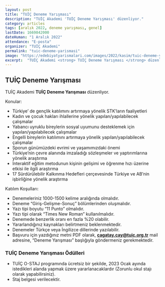 ```yaml
---
layout: post
title: "TUİÇ Deneme Yarışması"
description: "TUİÇ Akademi 'TUİÇ Deneme Yarışması' düzenliyor."
category: articles
tags: [aralık 2022, deneme yarışması, genel]
lastDate: 1669842000
dateHuman: "1 Aralık 2022"
attendance: "E-posta"
organizer: "TUİÇ Akademi"
permalink: "tuic-deneme-yarismasi"
image: "https://edebiyatyarismalari.com/images/2022/kasim/tuic-deneme-yarismasi.jpg"
excerpt:  "TUİÇ Akademi <strong> TUİÇ Deneme Yarışması </strong> düzenliyor."
---
```


## TUİÇ Deneme Yarışması
TUİÇ Akademi **TUİÇ Deneme Yarışması** düzenliyor.  

Konular:
- Türkiye’ de gençlik katılımını artırmaya yönelik STK’ların faaliyetleri
- Kadın ve çocuk hakları ihlallerine yönelik yapılan/yapılabilecek çalışmalar
- Yabancı uyruklu bireylerin sosyal uyumunu desteklemek için yapılan/yapılabilecek çalışmalar
- Engelli bireylerin katılımını artırmaya yönelik yapılan/yapılabilecek çalışmalar
- Sporun günümüzdeki evrimi ve yaşamımızdaki önemi
- Türkiye’nin çevre alanında imzaladığı sözleşmeler ve yaptırımlarına yönelik araştırma
- İnteraktif eğitim metodunun kişinin gelişimi ve öğrenme hızı üzerine etkisi ile ilgili araştırma
- 17 Sürdürülebilir Kalkınma Hedefleri çerçevesinde Türkiye ve AB’nin işbirliğine yönelik araştırma


Katılım Koşulları:
- Denemeleriniz 1000-1500 kelime aralığında olmalıdır.
- Deneme “Giriş-Gelişme-Sonuç” bölümlerinden oluşmalıdır.
- Yazı tipi boyutu “11 Punto” olmalıdır.
- Yazı tipi olarak “Times New Roman” kullanılmalıdır.
- Denemede benzerlik oranı en fazla %20 olabilir.
- Yararlandığınız kaynakları belirtmeniz beklenmektedir.
- Denemeler Türkçe veya İngilizce dillerinde yazılabilir.
- Başvuru için yazdığınız metni PDF olarak, **cagatay.cay@tuic.org.tr** mail adresine, “Deneme Yarışması” başlığıyla göndermeniz gerekmektedir.


### TUİÇ Deneme Yarışması Ödülleri
- TUİÇ O-STAJ programında ücretsiz bir şekilde, 2023 Ocak ayında istedikleri alanda yapmak üzere yararlanacaklardır (Zorunlu okul stajı olarak yapabilirsiniz).
- Staj belgesi verilecektir.